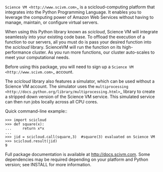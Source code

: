 `Science VM <http://www.scivm.com>`_ is a scicloud-computing platform that integrates into the Python Programming Language. It enables you to leverage the computing power of Amazon Web Services without having to manage, maintain, or configure virtual servers.

When using this Python library known as *scicloud*, Science VM will integrate seamlessly into your existing code base. To offload the execution of a function to our servers, all you must do is pass your desired function into the *scicloud* library. ScienceVM will run the function on its high-performance cluster. As you run more functions, our cluster auto-scales to meet your computational needs. 

Before using this package, you will need to sign up a `Science VM <http://www.scivm.com>`_ account.

The *scicloud* library also features a simulator, which can be used without a Science VM account.  The simulator uses the  `multiprocessing <http://docs.python.org/library/multiprocessing.html>`_ library to create a stripped down version of the Science VM service.  This simulated service can then run jobs locally across all CPU cores.

Quick command-line example::
  
	>>> import scicloud
	>>> def square(x):
	...     return x*x
	...     
	>>> jid = scicloud.call(square,3)  #square(3) evaluated on Science VM
	>>> scicloud.result(jid)
	9

Full package documentation is available at http://docs.scivm.com.  Some dependencies may be required depending on your platform and Python version; see INSTALL for more information.


